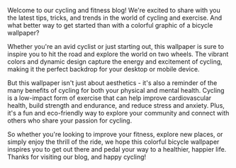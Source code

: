 <!--
Write me content for website with wallpaper "A colorful graphic of a bicycle for a cycling or fitness blog"
-->

<!--font:Poppins-->

Welcome to our cycling and fitness blog! We're excited to share with you the latest tips, tricks, and trends in the world of cycling and exercise. And what better way to get started than with a colorful graphic of a bicycle wallpaper?

Whether you're an avid cyclist or just starting out, this wallpaper is sure to inspire you to hit the road and explore the world on two wheels. The vibrant colors and dynamic design capture the energy and excitement of cycling, making it the perfect backdrop for your desktop or mobile device.

But this wallpaper isn't just about aesthetics - it's also a reminder of the many benefits of cycling for both your physical and mental health. Cycling is a low-impact form of exercise that can help improve cardiovascular health, build strength and endurance, and reduce stress and anxiety. Plus, it's a fun and eco-friendly way to explore your community and connect with others who share your passion for cycling.

So whether you're looking to improve your fitness, explore new places, or simply enjoy the thrill of the ride, we hope this colorful bicycle wallpaper inspires you to get out there and pedal your way to a healthier, happier life. Thanks for visiting our blog, and happy cycling!
